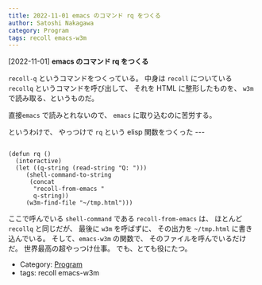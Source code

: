 ```yaml
---
title: 2022-11-01 emacs のコマンド rq をつくる
author: Satoshi Nakagawa
category: Program
tags: recoll emacs-w3m
---
```


[2022-11-01] **emacs のコマンド rq をつくる** 

 `recoll-q` というコマンドをつくっている。
中身は `recoll` についている
`recollq` というコマンドを呼び出して、
それを HTML に整形したものを、
`w3m` で読み取る、というものだ。

 直接`emacs` で読みとれないので、
`emacs` に取り込むのに苦労する。

 というわけで、
やっつけで `rq` という elisp 関数をつくった ---

```

(defun rq ()
  (interactive)
  (let ((q-string (read-string "Q: ")))
     (shell-command-to-string
      (concat 
       "recoll-from-emacs " 
       q-string))
     (w3m-find-file "~/tmp.html")))

```

 ここで呼んでいる `shell-command` である
`recoll-from-emacs` は、
ほとんど `recollq` と同じだが、
最後に `w3m` を呼ばずに、
その出力を `~/tmp.html` に書き込んでいる。
そして、`emacs-w3m` の関数で、
そのファイルを呼んでいるだけだ。
世界最高の超やっつけ仕事。
でも、とても役にたつ。

- Category: [Program](https://merapano.github.io/categories.html#Program)
- tags: recoll emacs-w3m
